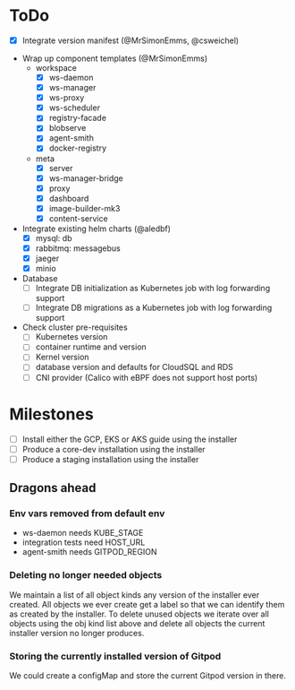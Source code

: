 # ToDo

- [x] Integrate version manifest (@MrSimonEmms, @csweichel)
- Wrap up component templates (@MrSimonEmms)
    - workspace
        - [x] ws-daemon
        - [x] ws-manager
        - [x] ws-proxy
        - [x] ws-scheduler
        - [x] registry-facade
        - [x] blobserve
        - [x] agent-smith
        - [x] docker-registry
    - meta
        - [x] server
        - [x] ws-manager-bridge
        - [x] proxy
        - [x] dashboard
        - [x] image-builder-mk3
        - [x] content-service

- Integrate existing helm charts (@aledbf)
    - [x] mysql: db
    - [x] rabbitmq: messagebus
    - [x] jaeger
    - [x] minio

- Database
    - [ ] Integrate DB initialization as Kubernetes job with log forwarding support
    - [ ] Integrate DB migrations as a Kubernetes job with log forwarding support

- Check cluster pre-requisites
    - [ ] Kubernetes version
    - [ ] container runtime and version
    - [ ] Kernel version
    - [ ] database version and defaults for CloudSQL and RDS
    - [ ] CNI provider (Calico with eBPF does not support host ports)

# Milestones

- [ ] Install either the GCP, EKS or AKS guide using the installer
- [ ] Produce a core-dev installation using the installer
- [ ] Produce a staging installation using the installer

## Dragons ahead

### Env vars removed from default env

- ws-daemon needs KUBE_STAGE
- integration tests need HOST_URL
- agent-smith needs GITPOD_REGION

### Deleting no longer needed objects

We maintain a list of all object kinds any version of the installer ever created. All objects we ever create get a label
so that we can identify them as created by the installer. To delete unused objects we iterate over all objects using the
obj kind list above and delete all objects the current installer version no longer produces.

### Storing the currently installed version of Gitpod

We could create a configMap and store the current Gitpod version in there.